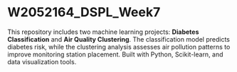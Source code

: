 # W2052164_DSPL_Week7
This repository includes two machine learning projects: **Diabetes Classification** and **Air Quality Clustering**. The classification model predicts diabetes risk, while the clustering analysis assesses air pollution patterns to improve monitoring station placement. Built with Python, Scikit-learn, and data visualization tools. 
